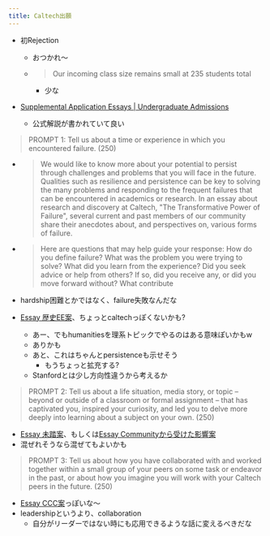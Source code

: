 ```yaml
---
title: Caltech出願
---
```


* 初Rejection
  
  * おつかれ〜
  * 
     > 
     > Our incoming class size remains small at 235 students total
    
    * 少な
* [Supplemental Application Essays | Undergraduate Admissions](https://www.admissions.caltech.edu/apply/first-year-freshman-applicants/supplemental-application-essays)
  
  * 公式解説が書かれていて良い

 > 
 > PROMPT 1: Tell us about a time or experience in which you encountered failure. (250)

* 
   > 
   > We would like to know more about your potential to persist through challenges and problems that you will face in the future. Qualities such as resilience and persistence can be key to solving the many problems and responding to the frequent failures that can be encountered in academics or research. In an essay about research and discovery at Caltech, "The Transformative Power of Failure", several current and past members of our community share their anecdotes about, and perspectives on, various forms of failure.

* 
   > 
   > Here are questions that may help guide your response: How do you define failure? What was the problem you were trying to solve? What did you learn from the experience? Did you seek advice or help from others? If so, did you receive any, or did you move forward without? What contribute

* hardship困難とかではなく、failure失敗なんだな
* [Essay 歴史EE案](Essay%20%E6%AD%B4%E5%8F%B2EE%E6%A1%88.md)、ちょっとcaltechっぽくないかも?
  * あー、でもhumanitiesを理系トピックでやるのはある意味ぽいかもw
  * ありかも
  * あと、これはちゃんとpersistenceも示せそう
    * もうちょっと拡充する?
  * Stanfordとは少し方向性違うから考えるか

 > 
 > PROMPT 2: Tell us about a life situation, media story, or topic – beyond or outside of a classroom or formal assignment – that has captivated you, inspired your curiosity, and led you to delve more deeply into learning about a subject on your own. (250)

* [Essay 未踏案](Essay%20%E6%9C%AA%E8%B8%8F%E6%A1%88.md)、もしくは[Essay Communityから受けた影響案](Essay%20Community%E3%81%8B%E3%82%89%E5%8F%97%E3%81%91%E3%81%9F%E5%BD%B1%E9%9F%BF%E6%A1%88.md)
* 混ぜれそうなら混ぜてもよいかも

 > 
 > PROMPT 3: Tell us about how you have collaborated with and worked together within a small group of your peers on some task or endeavor in the past, or about how you imagine you will work with your Caltech peers in the future. (250)

* [Essay CCC案](Essay%20CCC%E6%A1%88.md)っぽいな〜
* leadershipというより、collaboration
  * 自分がリーダーではない時にも応用できるような話に変えるべきだな
